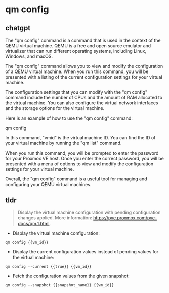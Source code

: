 # qm config 
## chatgpt 
The "qm config" command is a command that is used in the context of the QEMU virtual machine. QEMU is a free and open source emulator and virtualizer that can run different operating systems, including Linux, Windows, and macOS.

The "qm config" command allows you to view and modify the configuration of a QEMU virtual machine. When you run this command, you will be presented with a listing of the current configuration settings for your virtual machine.

The configuration settings that you can modify with the "qm config" command include the number of CPUs and the amount of RAM allocated to the virtual machine. You can also configure the virtual network interfaces and the storage options for the virtual machine.

Here is an example of how to use the "qm config" command:

qm config <vmid>

In this command, "vmid" is the virtual machine ID. You can find the ID of your virtual machine by running the "qm list" command.

When you run this command, you will be prompted to enter the password for your Proxmox VE host. Once you enter the correct password, you will be presented with a menu of options to view and modify the configuration settings for your virtual machine.

Overall, the "qm config" command is a useful tool for managing and configuring your QEMU virtual machines. 

## tldr 
 
> Display the virtual machine configuration with pending configuration changes applied.
> More information: <https://pve.proxmox.com/pve-docs/qm.1.html>.

- Display the virtual machine configuration:

`qm config {{vm_id}}`

- Display the current configuration values instead of pending values for the virtual machine:

`qm config --current {{true}} {{vm_id}}`

- Fetch the configuration values from the given snapshot:

`qm config --snapshot {{snapshot_name}} {{vm_id}}`
